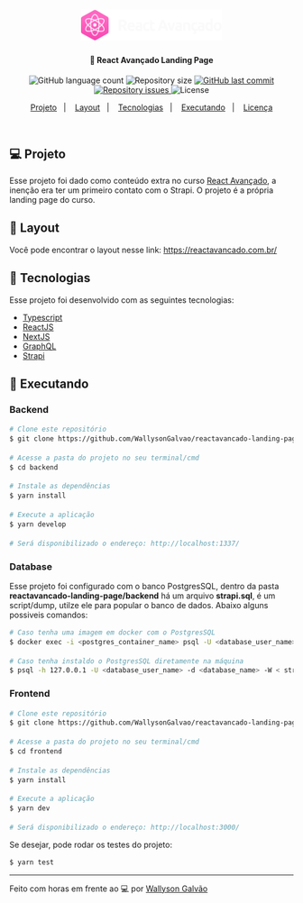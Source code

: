 <h1 align="center">
    <a href="https://reactavancado.com.br/" target="_blank">
      <img alt="Logo React Avançado" title="#reactavancado" src=".github/logo.svg" width="250px" />
    </a>
</h1>

<h4 align="center">
  🚀 React Avançado Landing Page
</h4>

<p align="center">
  <img alt="GitHub language count" src="https://img.shields.io/github/languages/count/WallysonGalvao/reactavancado-landing-page">

  <img alt="Repository size" src="https://img.shields.io/github/repo-size/WallysonGalvao/reactavancado-landing-page">

  <a href="https://github.com/WallysonGalvao/reactavancado-landing-page/commits/master">
    <img alt="GitHub last commit" src="https://img.shields.io/github/last-commit/WallysonGalvao/reactavancado-landing-page">
  </a>

  <a href="https://github.com/WallysonGalvao/reactavancado-landing-page/issues">
    <img alt="Repository issues" src="https://img.shields.io/github/issues/WallysonGalvao/reactavancado-landing-page">
  </a>

  <img alt="License" src="https://img.shields.io/badge/license-MIT-brightgreen">
</p>

<p align="center">
  <a href="#-projeto">Projeto</a>&nbsp;&nbsp;&nbsp;|&nbsp;&nbsp;&nbsp;
  <a href="#-layout">Layout</a>&nbsp;&nbsp;&nbsp;|&nbsp;&nbsp;&nbsp;
  <a href="#rocket-tecnologias">Tecnologias</a>&nbsp;&nbsp;&nbsp;|&nbsp;&nbsp;&nbsp;
  <a href="#rocket-executando">Executando</a>&nbsp;&nbsp;&nbsp;|&nbsp;&nbsp;&nbsp;
  <a href="#memo-licença">Licença</a>
</p>
<br>

## 💻 Projeto

Esse projeto foi dado como conteúdo extra no curso [React Avançado](https://reactavancado.com.br/), a inenção era ter um primeiro contato com o Strapi. O projeto é a própria landing page do curso.

## 🎨 Layout

Você pode encontrar o layout nesse link: https://reactavancado.com.br/

## :rocket: Tecnologias

Esse projeto foi desenvolvido com as seguintes tecnologias:

- [Typescript](https://www.typescriptlang.org/)
- [ReactJS](https://pt-br.reactjs.org/)
- [NextJS](https://nextjs.org/)
- [GraphQL](https://graphql.org/)
- [Strapi](https://strapi.io/)

## :notebook: Executando

### Backend

```bash
# Clone este repositório
$ git clone https://github.com/WallysonGalvao/reactavancado-landing-page.git

# Acesse a pasta do projeto no seu terminal/cmd
$ cd backend

# Instale as dependências
$ yarn install

# Execute a aplicação
$ yarn develop

# Será disponibilizado o endereço: http://localhost:1337/
```

### Database

Esse projeto foi configurado com o banco PostgresSQL, dentro da pasta **reactavancado-landing-page/backend** há um arquivo **strapi.sql**, é um script/dump, utilze ele para popular o banco de dados. Abaixo alguns possiveis comandos:

```bash
# Caso tenha uma imagem em docker com o PostgresSQL
$ docker exec -i <postgres_container_name> psql -U <database_user_name> -d <database_name> < strapi.sql

# Caso tenha instaldo o PostgresSQL diretamente na máquina
$ psql -h 127.0.0.1 -U <database_user_name> -d <database_name> -W < strapi.sql
```

### Frontend

```bash
# Clone este repositório
$ git clone https://github.com/WallysonGalvao/reactavancado-landing-page.git

# Acesse a pasta do projeto no seu terminal/cmd
$ cd frontend

# Instale as dependências
$ yarn install

# Execute a aplicação
$ yarn dev

# Será disponibilizado o endereço: http://localhost:3000/
```

Se desejar, pode rodar os testes do projeto:

```bash
$ yarn test
```

---

Feito com horas em frente ao :computer: por [Wallyson Galvão](https://www.linkedin.com/in/wallyson-galvao/)
